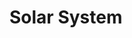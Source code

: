 Solar System
=====

<SolarSystem></SolarSystem>


<script setup>
import SolarSystem from '../../components/SolarSystem.vue'
</script>